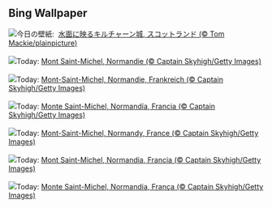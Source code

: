 ## Bing Wallpaper
![](https://www.bing.com/th?id=OHR.KilchurnAutumn_JA-JP5172394807_UHD.jpg&w=1000)今日の壁紙: &nbsp;[水面に映るキルチャーン城, スコットランド (© Tom Mackie/plainpicture)](https://www.bing.com/th?id=OHR.KilchurnAutumn_JA-JP5172394807_UHD.jpg)
<br><br/>
![](https://www.bing.com/th?id=OHR.MtStMichel_FR-FR7113909915_UHD.jpg&w=1000)Today: [Mont Saint-Michel, Normandie (© Captain Skyhigh/Getty Images)](https://www.bing.com/th?id=OHR.MtStMichel_FR-FR7113909915_UHD.jpg)
<br><br/>
![](https://www.bing.com/th?id=OHR.MtStMichel_DE-DE3578803710_UHD.jpg&w=1000)Today: [Mont-Saint-Michel, Normandie, Frankreich (© Captain Skyhigh/Getty Images)](https://www.bing.com/th?id=OHR.MtStMichel_DE-DE3578803710_UHD.jpg)
<br><br/>
![](https://www.bing.com/th?id=OHR.MtStMichel_ES-ES3063344602_UHD.jpg&w=1000)Today: [Monte Saint-Michel, Normandía, Francia (© Captain Skyhigh/Getty Images)](https://www.bing.com/th?id=OHR.MtStMichel_ES-ES3063344602_UHD.jpg)
<br><br/>
![](https://www.bing.com/th?id=OHR.MtStMichel_EN-GB8923576020_UHD.jpg&w=1000)Today: [Mont-Saint-Michel, Normandy, France (© Captain Skyhigh/Getty Images)](https://www.bing.com/th?id=OHR.MtStMichel_EN-GB8923576020_UHD.jpg)
<br><br/>
![](https://www.bing.com/th?id=OHR.MtStMichel_IT-IT5961115578_UHD.jpg&w=1000)Today: [Mont Saint-Michel, Normandia, Francia (© Captain Skyhigh/Getty Images)](https://www.bing.com/th?id=OHR.MtStMichel_IT-IT5961115578_UHD.jpg)
<br><br/>
![](https://www.bing.com/th?id=OHR.MtStMichel_PT-BR7244299173_UHD.jpg&w=1000)Today: [Monte Saint-Michel, Normandia, França (© Captain Skyhigh/Getty Images)](https://www.bing.com/th?id=OHR.MtStMichel_PT-BR7244299173_UHD.jpg)
<br><br/>
